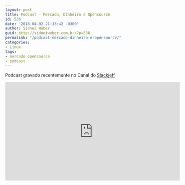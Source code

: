 ```yaml
---
layout: post
title: Podcast - Mercado, Dinheiro e Opensource
id: 536
date: '2018-04-02 21:33:42 -0300'
author: Sidnei Weber
guid: http://sidneiweber.com.br/?p=536
permalink: "/podcast-mercado-dinheiro-e-opensource/"
categories:
- Linux
tags:
- mercado opensource
- podcast
---
```


Podcast gravado recentemente no Canal do <a href="https://www.youtube.com/channel/UClz3DneoYlccluy4hBlx86Q" target="_blank">Slackjeff</a>

<iframe width="560" height="315" src="https://www.youtube.com/embed/pVB3MvNp51U" frameborder="0" allow="accelerometer; autoplay; encrypted-media; gyroscope; picture-in-picture" allowfullscreen></iframe>
